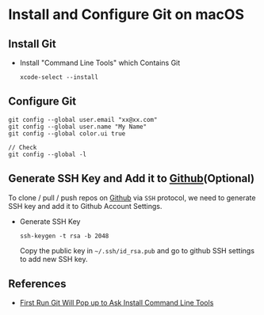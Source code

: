 # Install and Configure Git on macOS

## Install Git
* Install "Command Line Tools" which Contains Git

  ```
  xcode-select --install
  ```

## Configure Git
```
git config --global user.email "xx@xx.com"
git config --global user.name "My Name"
git config --global color.ui true

// Check
git config --global -l
```

## Generate SSH Key and Add it to [Github](https://github.com/)(Optional)
To clone / pull / push repos on [Github](https://github.com/) via `SSH` protocol, we need to generate SSH key and add it to Github Account Settings.
* Generate SSH Key
  ```
  ssh-keygen -t rsa -b 2048
  ```

  Copy the public key in `~/.ssh/id_rsa.pub` and go to github SSH settings to add new SSH key.

## References
* [First Run Git Will Pop up to Ask Install Command Line Tools](https://github.com/northbright/Notes/blob/master/macos/command-line-tools/first-run-git-will-pop-up-to-ask-to-install-command-line-tools.md)
